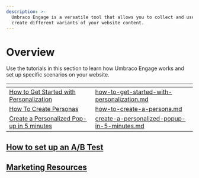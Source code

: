 ```yaml
---
description: >-
  Umbraco Engage is a versatile tool that allows you to collect and use data to
  create different variants of your website content.
---
```


# Overview

Use the tutorials in this section to learn how Umbraco Engage works and set up specific scenarios on your website.

<table data-view="cards"><thead><tr><th></th><th data-hidden data-card-target data-type="content-ref"></th></tr></thead><tbody><tr><td><a href="how-to-get-started-with-personalization.md">How to Get Started with Personalization</a></td><td><a href="how-to-get-started-with-personalization.md">how-to-get-started-with-personalization.md</a></td></tr><tr><td><a href="how-to-create-a-persona.md">How To Create Personas</a></td><td><a href="how-to-create-a-persona.md">how-to-create-a-persona.md</a></td></tr><tr><td><a href="create-a-personalized-popup-in-5-minutes.md">Create a Personalized Pop-up in 5 minutes</a></td><td><a href="create-a-personalized-popup-in-5-minutes.md">create-a-personalized-popup-in-5-minutes.md</a></td></tr></tbody></table>

## [How to set up an A/B Test](set-up-your-first-ab-test.md)

## [Marketing Resources](marketing-resources/)
